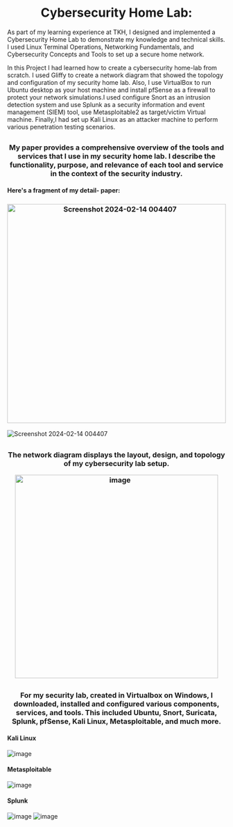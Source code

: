 <h1 align="center">Cybersecurity Home Lab:</h1>

As part of my learning experience at TKH, I designed and implemented a Cybersecurity Home Lab to demonstrate my knowledge and technical skills. I used Linux Terminal Operations, Networking Fundamentals, and Cybersecurity Concepts and Tools to set up a secure home network. 

In this Project I had learned how to create a cybersecurity home-lab from scratch. I used Gliffy to create a network diagram that showed the topology and configuration of my security home lab. Also, I use VirtualBox to run Ubuntu desktop as your host machine and install pfSense as a firewall to protect your network simulations.I used configure Snort as an intrusion detection system and use Splunk as a security information and event management (SIEM) tool, use Metasploitable2 as target/victim Virtual machine. Finally,I had set up Kali Linux as an attacker machine to perform various penetration testing scenarios.


##
<h3 align="center">My paper provides a comprehensive overview of the tools and services that I use in my security home lab. I describe the functionality, purpose, and relevance of each tool and service in the context of the security industry.</h3>

#### Here's a fragment of my detail- paper:
<h3 align="center"> <img width="504" alt="Screenshot 2024-02-14 004407"https://github.com/luzritacco/Cybersecurity-Home-Lab/assets/151267325/eb15134d-f901-455b-a2bc-d05b821a3ec7 center"></h3>

![Screenshot 2024-02-14 004407](https://github.com/luzritacco/Cybersecurity-Home-Lab/assets/151267325/e95fcc88-2443-4abc-b9e7-228580b06d0b)

##
<h3 align="center"> The network diagram displays the layout, design, and topology of my cybersecurity lab setup.

 <img width="468" alt="image" src="https://github.com/ellaowens/Cybersecurity-Lab/assets/114102710/e8952ce4-33eb-4ab6-9f54-d827d2610c2a"></h3>

##
<h3 align="center"> For my security lab, created in Virtualbox on Windows, I downloaded, installed and configured various components, services, and tools. This included Ubuntu, Snort, Suricata, Splunk, pfSense, Kali Linux, Metasploitable, and much more.</h3>

#### Kali Linux
 ![image](https://github.com/ellaowens/Cybersecurity-Lab/assets/114102710/851c2480-f850-450b-8b2f-c3c43bc2f2a3)

#### Metasploitable
 ![image](https://github.com/ellaowens/Cybersecurity-Lab/assets/114102710/9d4e0971-d903-4ac8-9ac4-f2752a17855d)

#### Splunk
 ![image](https://github.com/ellaowens/Cybersecurity-Lab/assets/114102710/da5c965c-5349-49a9-8990-0a0c958a0565)
 ![image](https://github.com/ellaowens/Cybersecurity-Lab/assets/114102710/4b7f0263-6eb0-46f4-94b9-f166a0a7ecb5)
